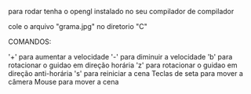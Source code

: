 para rodar tenha o opengl instalado no seu compilador de compilador

cole o arquivo "grama.jpg" no diretorio "C\"

COMANDOS:

'+' para aumentar a velocidade
'-' para diminuir a velocidade
'b' para rotacionar o guidao em direção horária
'z' para rotacionar o guidao em direção anti-horária
's' para reiniciar a cena
Teclas de seta para mover a câmera
Mouse para mover a cena